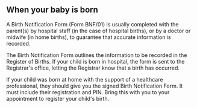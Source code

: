 ##  When your baby is born

A Birth Notification Form (Form BNF/01) is usually completed with the
parent(s) by hospital staff (in the case of hospital births), or by a doctor
or midwife (in home births), to guarantee that accurate information is
recorded.

The Birth Notification Form outlines the information to be recorded in the
Register of Births. If your child is born in hospital, the form is sent to the
Registrar's office, letting the Registrar know that a birth has occurred.

If your child was born at home with the support of a healthcare professional,
they should give you the signed Birth Notification Form. It must include their
registration and PIN. Bring this with you to your appointment to register your
child's birth.
